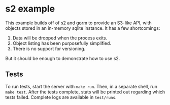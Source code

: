 # s2 example

This example builds off of s2 and [gorm](http://gorm.io/) to provide an S3-like API, with objects stored in an in-memory sqlite instance. It has a few shortcomings:

1) Data will be dropped when the process exits.
2) Object listing has been purposefully simplified.
3) There is no support for versioning.

But it should be enough to demonstrate how to use s2.

## Tests

To run tests, start the server with `make run`. Then, in a separate shell, run `make test`. After the tests complete, stats will be printed out regarding which tests failed. Complete logs are available in `test/runs`.
